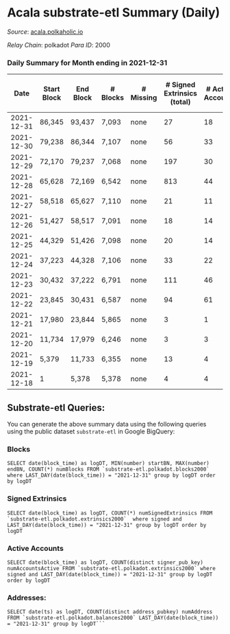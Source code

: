 # Acala substrate-etl Summary (Daily)

_Source_: [acala.polkaholic.io](https://acala.polkaholic.io)

*Relay Chain*: polkadot
*Para ID*: 2000



### Daily Summary for Month ending in 2021-12-31


| Date | Start Block | End Block | # Blocks | # Missing | # Signed Extrinsics (total) | # Active Accounts | # Addresses with Balances | # Events | # Transfers | # XCM Transfers In | # XCM Transfers Out |
| ---- | ----------- | --------- | -------- | --------- | --------------------------- | ----------------- | ------------------------- | -------- | ----------- | ------------------ | ------------------- |
| 2021-12-31 | 86,345 | 93,437 | 7,093 | none  | 27 | 18 | 111,685 | 15,082 | 193 ($10,316.01) |   |   |
| 2021-12-30 | 79,238 | 86,344 | 7,107 | none  | 56 | 33 | 111,685 | 14,451 |   |   |   |
| 2021-12-29 | 72,170 | 79,237 | 7,068 | none  | 197 | 30 | 111,685 | 194,085 | 402 ($10,281.95) |   |   |
| 2021-12-28 | 65,628 | 72,169 | 6,542 | none  | 813 | 44 | 111,548 | 606,873 | 163,858 ($85,829,016) |   |   |
| 2021-12-27 | 58,518 | 65,627 | 7,110 | none  | 21 | 11 | 39,248 | 14,316 |   |   |   |
| 2021-12-26 | 51,427 | 58,517 | 7,091 | none  | 18 | 14 | 39,248 | 14,266 |   |   |   |
| 2021-12-25 | 44,329 | 51,426 | 7,098 | none  | 20 | 14 | 39,248 | 14,292 | 1 ($452.60) |   |   |
| 2021-12-24 | 37,223 | 44,328 | 7,106 | none  | 33 | 22 | 39,248 | 14,355 |   |   |   |
| 2021-12-23 | 30,432 | 37,222 | 6,791 | none  | 111 | 46 | 39,248 | 126,149 | 23,696 ($12,582,804) |   |   |
| 2021-12-22 | 23,845 | 30,431 | 6,587 | none  | 94 | 61 | 18,784 | 34,864 | 5,356 ($3,957,607) |   |   |
| 2021-12-21 | 17,980 | 23,844 | 5,865 | none  | 3 | 1 |  | 11,755 |   |   |   |
| 2021-12-20 | 11,734 | 17,979 | 6,246 | none  | 3 | 3 | 13,500 | 12,514 |   |   |   |
| 2021-12-19 | 5,379 | 11,733 | 6,355 | none  | 13 | 4 | 13,500 | 12,782 | 2 ($160.38) |   |   |
| 2021-12-18 | 1 | 5,378 | 5,378 | none  | 4 | 4 | 13,502 | 10,780 |   |   |   |

## Substrate-etl Queries:
You can generate the above summary data using the following queries using the public dataset `substrate-etl` in Google BigQuery:


### Blocks
```
SELECT date(block_time) as logDT, MIN(number) startBN, MAX(number) endBN, COUNT(*) numBlocks FROM `substrate-etl.polkadot.blocks2000`  where LAST_DAY(date(block_time)) = "2021-12-31" group by logDT order by logDT
```


### Signed Extrinsics
```
SELECT date(block_time) as logDT, COUNT(*) numSignedExtrinsics FROM `substrate-etl.polkadot.extrinsics2000`  where signed and LAST_DAY(date(block_time)) = "2021-12-31" group by logDT order by logDT
```


### Active Accounts
```
SELECT date(block_time) as logDT, COUNT(distinct signer_pub_key) numAccountsActive FROM `substrate-etl.polkadot.extrinsics2000` where signed and LAST_DAY(date(block_time)) = "2021-12-31" group by logDT order by logDT
```


### Addresses:
```
SELECT date(ts) as logDT, COUNT(distinct address_pubkey) numAddress FROM `substrate-etl.polkadot.balances2000` LAST_DAY(date(block_time)) = "2021-12-31" group by logDT```

